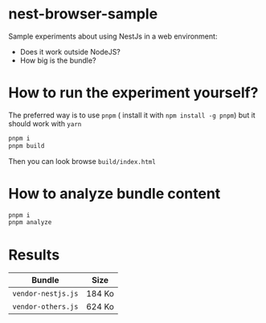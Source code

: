 # nest-browser-sample

Sample experiments about using NestJs in a web environment:
- Does it work outside NodeJS?
- How big is the bundle?

# How to run the experiment yourself?

The preferred way is to use `pnpm` ( install it with `npm install -g pnpm`) but it should work with `yarn`

```bash
pnpm i
pnpm build
```

Then you can look browse `build/index.html`

# How to analyze bundle content

```bash
pnpm i
pnpm analyze
```

# Results

| Bundle             | Size   |
| ------------------ | ------ |
| `vendor-nestjs.js` | 184 Ko |
| `vendor-others.js` | 624 Ko |
